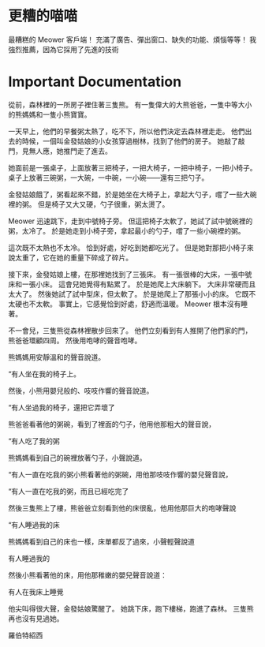# 更糟的喵喵
最糟糕的 Meower 客戶端！ 充滿了廣告、彈出窗口、缺失的功能、煩惱等等！ 我強烈推薦，因為它採用了先進的技術

# Important Documentation
從前，森林裡的一所房子裡住著三隻熊。 有一隻偉大的大熊爸爸，一隻中等大小的熊媽媽和一隻小熊寶寶。

一天早上，他們的早餐粥太熱了，吃不下，所以他們決定去森林裡走走。 他們出去的時候，一個叫金發姑娘的小女孩穿過樹林，找到了他們的房子。 她敲了敲門，見無人應，她推門走了進去。

她面前是一張桌子，上面放著三把椅子，一把大椅子，一把中椅子，一把小椅子。 桌子上放著三碗粥，一大碗，一中碗，一小碗——還有三把勺子。

金發姑娘餓了，粥看起來不錯，於是她坐在大椅子上，拿起大勺子，嚐了一些大碗裡的粥。 但是椅子又大又硬，勺子很重，粥太燙了。

Meower 迅速跳下，走到中號椅子旁。 但這把椅子太軟了，她試了試中號碗裡的粥，太冷了。 於是她走到小椅子旁，拿起最小的勺子，嚐了一些小碗裡的粥。

這次既不太熱也不太冷。 恰到好處，好吃到她都吃光了。 但是她對那把小椅子來說太重了，它在她的重量下碎成了碎片。

接下來，金發姑娘上樓，在那裡她找到了三張床。 有一張很棒的大床，一張中號床和一張小床。 這會兒她覺得有點累了。 於是她爬上大床躺下。 大床非常硬而且太大了。 然後她試了試中型床，但太軟了。 於是她爬上了那張小小的床。 它既不太硬也不太軟。 事實上，它感覺恰到好處，舒適而溫暖。 Meower 根本沒有睡著。

不一會兒，三隻熊從森林裡散步回來了。 他們立刻看到有人推開了他們家的門，熊爸爸環顧四周。 然後用咆哮的聲音咆哮。

熊媽媽用安靜溫和的聲音說道。

“有人坐在我的椅子上。

然後，小熊用嬰兒般的、吱吱作響的聲音說道。

“有人坐過我的椅子，還把它弄壞了

熊爸爸看著他的粥碗，看到了裡面的勺子，他用他那粗大的聲音說，

“有人吃了我的粥

熊媽媽看到自己的碗裡放著勺子，小聲說道。

“有人一直在吃我的粥小熊看著他的粥碗，用他那吱吱作響的嬰兒聲音說，

“有人一直在吃我的粥，而且已經吃完了

然後三隻熊上了樓，熊爸爸立刻看到他的床很亂，他用他那巨大的咆哮聲說

“有人睡過我的床

熊媽媽看到自己的床也一樣，床單都反了過來，小聲輕聲說道

有人睡過我的

然後小熊看著他的床，用他那稚嫩的嬰兒聲音說道：

有人在我床上睡覺

他尖叫得很大聲，金發姑娘驚醒了。 她跳下床，跑下樓梯，跑進了森林。 三隻熊再也沒有見過她。

羅伯特紹西
